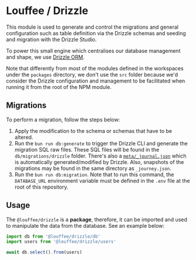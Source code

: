# Louffee / Drizzle

This module is used to generate and control the migrations and general
configuration such as table definition via the Drizzle schemas and seeding and
migration with the Drizzle Studio.

To power this small engine which centralises our database management and shape,
we use [Drizzle ORM](https://orm.drizzle.team).

Note that differently from most of the modules defined in the workspaces under
the `packages` directory, we don't use the `src` folder because we'd consider
the Drizzle configuration and management to be facilitated when running it from
the root of the NPM module.

## Migrations

To perform a migration, follow the steps below:

1. Apply the modification to the schema or schemas that have to be altered.
2. Run the `bun run db:generate` to trigger the Drizzle CLI and generate the
migration SQL raw files. These SQL files will be found in the
`db/migrations/drizzle` folder. There's also a
[`meta/_journal.json`](./db/migrations/drizzle/meta/_journal.json) which is
automatically generated/modified by Drizzle. Also, snapshots of the migrations
may be found in the same directory as `_journey.json`.
3. Run the `bun run db:migration`. Note that to run this command, the
`DATABASE_URL` environment variable must be defined in the `.env` file at the
root of this repository.

## Usage

The `@louffee/drizzle` is a **package**, therefore, it can be imported and
used to manipulate the data from the database. See an example below:

```ts
import db from '@louffee/drizzle/db'
import users from '@louffee/drizzle/users'

await db.select().from(users)
```
